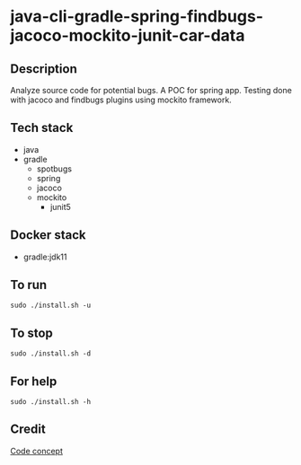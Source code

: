 # java-cli-gradle-spring-findbugs-jacoco-mockito-junit-car-data

## Description
Analyze source code for potential bugs.
A POC for spring app. Testing done with
jacoco and findbugs plugins
using mockito framework.

## Tech stack
- java
- gradle
	- spotbugs
  - spring
  - jacoco
  - mockito
    - junit5

## Docker stack
- gradle:jdk11

## To run
`sudo ./install.sh -u`

## To stop
`sudo ./install.sh -d`

## For help
`sudo ./install.sh -h`

## Credit
[Code concept](https://stackoverflow.com/questions/44429751/how-to-use-junit-5-with-gradle)

